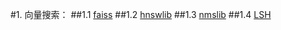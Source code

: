 #1. 向量搜索：
   ##1.1 [faiss]()
   ##1.2 [hnswlib](https://github.com/nmslib/hnswlib.git)
   ##1.3 [nmslib](https://github.com/nmslib/nmslib.git) 
   ##1.4 [LSH]()
